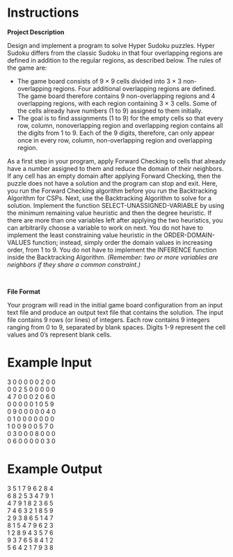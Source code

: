 # Instructions
**Project Description**<br>
<p>Design and implement a program to solve Hyper Sudoku puzzles. Hyper Sudoku differs from the classic Sudoku in that four overlapping regions are defined in addition to the regular regions, as described below. The rules of the game are:

- The game board consists of 9 × 9 cells divided into 3 × 3 non-overlapping regions. Four additional overlapping regions are defined. The game board therefore contains 9 non-overlapping regions and 4 overlapping regions, with each region containing 3 × 3 cells. Some of the cells already have numbers (1 to 9) assigned to them initially.
- The goal is to find assignments (1 to 9) for the empty cells so that every row, column, nonoverlapping region and overlapping region contains all the digits from 1 to 9. Each of the 9 digits, therefore, can only appear once in every row, column, non-overlapping region and overlapping region.

As a first step in your program, apply Forward Checking to cells that already have a number assigned to them and reduce the domain of their neighbors. If any cell has an empty domain after applying Forward Checking, then the puzzle does not have a solution and the program can stop and exit. Here, you run the Forward Checking algorithm before you run the Backtracking Algorithm for CSPs. Next, use the Backtracking Algorithm to solve for a solution. Implement the function SELECT-UNASSIGNED-VARIABLE by using the minimum remaining value heuristic and then the degree heuristic. If there are more than one variables left after applying the two heuristics, you can arbitrarily choose a variable to work on next. You do not have to implement the least constraining value heuristic in the ORDER-DOMAIN-VALUES function; instead, simply order the domain values in increasing order, from 1 to 9. You do not have to implement the INFERENCE function inside the Backtracking Algorithm. *(Remember: two or more variables are neighbors if they share a common constraint.)*</p><br>

**File Format**<br>
<p>Your program will read in the initial game board configuration from an input text file and produce an output text file that contains the solution. The input file contains 9 rows (or lines) of integers. Each row contains 9 integers ranging from 0 to 9, separated by blank spaces. Digits 1-9 represent the cell values and 0’s represent blank cells.</p>

# Example Input
3 0 0 0 0 0 2 0 0<br>
0 0 2 5 0 0 0 0 0<br>
4 7 0 0 0 2 0 6 0<br>
0 0 0 0 0 1 0 5 9<br>
0 9 0 0 0 0 0 4 0<br>
0 1 0 0 0 0 0 0 0<br>
1 0 0 9 0 0 5 7 0<br>
0 3 0 0 0 8 0 0 0<br>
0 6 0 0 0 0 0 3 0<br>


# Example Output
3 5 1 7 9 6 2 8 4<br>
6 8 2 5 3 4 7 9 1<br>
4 7 9 1 8 2 3 6 5<br>
7 4 6 3 2 1 8 5 9<br>
2 9 3 8 6 5 1 4 7<br>
8 1 5 4 7 9 6 2 3<br>
1 2 8 9 4 3 5 7 6<br>
9 3 7 6 5 8 4 1 2<br>
5 6 4 2 1 7 9 3 8<br>